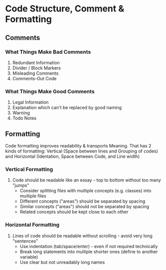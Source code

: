 # Code Structure, Comment & Formatting
## Comments
### What Things Make Bad Comments
1. Redundant Information
2. Divider / Block Markers
3. Misleading Comments
4. Comments-Out Code

### What Things Make Good Comments
1. Legal Information
2. Explanation which can't be replaced by good naming
3. Warning
4. Todo Notes

## Formatting
Code formatting improves readability & transports Meaning. That has 2 kinds of formatting: Vertical (Space between lines and Grouping of codes) and Horizontal (Identation, Space between Code, and Line width)
### Vertical Formatting
1. Code should be readable like an essay - top to bottom without too many "jumps"
   * Consider splitting files with multiple concepts (e.g. classes) into multiple files
   * Different concepts ("areas") should be separated by spacing
   * Similar concepts ("areas") should not be separated by spacing
   * Related concepts should be kept close to each other
### Horizontal Formatting
1. Lines of code should be readable without scrolling - avoid very long "sentences"
   * Use indentation (tab/space/enter) - even if not required technically
   * Break long statements into multiple shorter ones (define to another variable)
   * Use clear but not unreadably long names
